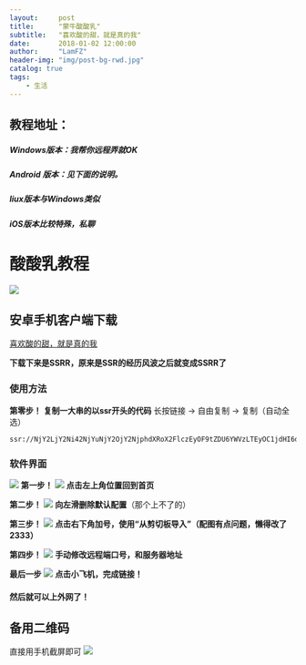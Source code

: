 ```yaml
---
layout:     post
title:      "蒙牛酸酸乳"
subtitle:   "喜欢酸的甜，就是真的我"
date:       2018-01-02 12:00:00
author:     "LamFZ"
header-img: "img/post-bg-rwd.jpg"
catalog: true
tags:
    - 生活
---
```




## 教程地址：
##### Windows版本：我帮你远程弄就OK
##### Android 版本：见下面的说明。
##### liux版本与Windows类似
##### iOS版本比较特殊，私聊

##
# 酸酸乳教程
![](https://timgsa.baidu.com/timg?image&quality=80&size=b9999_10000&sec=1517311828880&di=bbf2618851d149b36452502764092803&imgtype=0&src=http%3A%2F%2Fnews.gbicom.cn%2Fuploads%2Fallimg%2F140919%2F49_140919112204_1_lit.jpg)
## 安卓手机客户端下载
[喜欢酸的甜，就是真的我](https://github.com/linfangzhi/MY_first_personal_website/raw/master/SSRR.apk)

**下载下来是SSRR，原来是SSR的经历风波之后就变成SSRR了**

### 使用方法
**第零步！**
**复制一大串的以ssr开头的代码**
长按链接 → 自由复制 → 复制（自动全选）
```
ssr://NjY2LjY2Ni42NjYuNjY2OjY2NjphdXRoX2FlczEyOF9tZDU6YWVzLTEyOC1jdHI6dGxzMS4yX3RpY2tldF9hdXRoOk16RTBNVFU1TWpZMU5BLz9vYmZzcGFyYW09ZDNkM0xtRnBjV2w1YVM1amIyMHNkM2QzTG5SaGIySmhieTVqYjIwc2QzZDNMbUpwYkdsaWFXeHBMbU52YlN4M2QzY3VlVzkxYTNVdVkyOXRMSGQzZHk1cVpDNWpiMjAmcHJvdG9wYXJhbT0mcmVtYXJrcz01cGlsNTVTdzZJcXg2SXF4NWJtODU2aWE1WnV0Jmdyb3VwPQ
```
### 软件界面
![](http://ww3.sinaimg.cn/large/0060lm7Tly1fnyqb91lxtj30u01hcacr.jpg)
**第一步！**
![](http://ww4.sinaimg.cn/large/0060lm7Tly1fnyqh83h72j30go0quwh0.jpg)
**点击左上角位置回到首页**

**第二步！**
![](http://ww1.sinaimg.cn/large/0060lm7Tly1fnyqh82lpnj30gg0pqq45.jpg)
**向左滑删除默认配置**（那个上不了的）

**第三步！**
![](http://ww1.sinaimg.cn/large/0060lm7Tly1fnyqh846gtj30gb0s8ju4.jpg)
**点击右下角加号，使用“从剪切板导入”（配图有点问题，懒得改了2333）**

**第四步！**
![](http://ww3.sinaimg.cn/large/0060lm7Tly1fozjuaks64j30u01hcn0h.jpg)
**手动修改远程端口号，和服务器地址**

**最后一步**
![](http://ww3.sinaimg.cn/large/0060lm7Tly1fnyuqtcc55j30ga0i4abj.jpg)
**点击小飞机，完成链接！**
#### 然后就可以上外网了！
## 备用二维码
直接用手机截屏即可
![](http://ww3.sinaimg.cn/large/0060lm7Tly1fozj6mmpjnj30u00v40wd.jpg)
